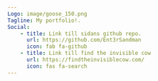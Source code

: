 ```yaml
---
Logo: image/goose_150.png
Tagline: My portfolio!.
Social:
    - title: Link till sidans github repo.
      url: https://github.com/Ent3rSandman
      icon: fab fa-github
    - title: Link till find the invisible cow
      url: https://findtheinvisiblecow.com/
      icon: fas fa-search
---
```

